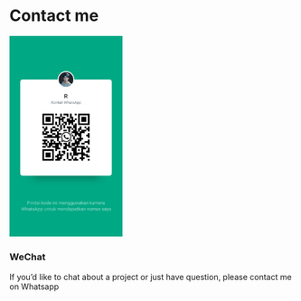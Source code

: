 # Contact me



<div class="custom-layout">
<img width="200" src="/qr.png">
<h3>WeChat</h3>
<p>If you’d like to chat about a project or just have question, please contact me on Whatsapp</p>
</div>
